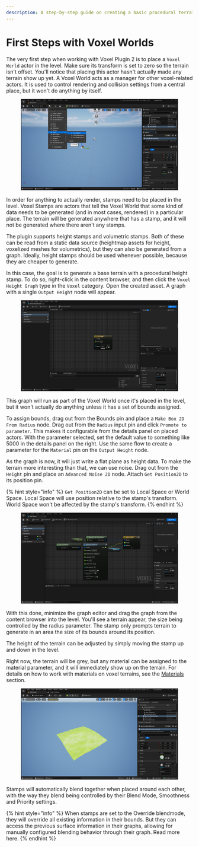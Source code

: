 ```yaml
---
description: A step-by-step guide on creating a basic procedural terrain from scratch.
---
```


# First Steps with Voxel Worlds

The very first step when working with Voxel Plugin 2 is to place a `Voxel World` actor in the level. Make sure its transform is set to zero so the terrain isn't offset. You'll notice that placing this actor hasn't actually made any terrain show up yet. A Voxel World acts as a manager for other voxel-related actors. It is used to control rendering and collision settings from a central place, but it won't do anything by itself.

<figure><img src="../../.gitbook/assets/image (234).png" alt=""><figcaption></figcaption></figure>

In order for anything to actually render, stamps need to be placed in the level. Voxel Stamps are actors that tell the Voxel World that some kind of data needs to be generated (and in most cases, rendered) in a particular place. The terrain will be generated anywhere that has a stamp, and it will not be generated where there aren't any stamps.

The plugin supports height stamps and volumetric stamps. Both of these can be read from a static data source (heightmap assets for height, voxelized meshes for volumetrics), but they can also be generated from a graph. Ideally, height stamps should be used whenever possible, because they are cheaper to generate.

In this case, the goal is to generate a base terrain with a procedural height stamp. To do so, right-click in the content browser, and then click the `Voxel Height Graph` type in the `Voxel` category. Open the created asset. A graph with a single `Output Height` node will appear.

<figure><img src="../../.gitbook/assets/image (217).png" alt=""><figcaption></figcaption></figure>

This graph will run as part of the Voxel World once it's placed in the level, but it won't actually do anything unless it has a set of bounds assigned.&#x20;

To assign bounds, drag out from the Bounds pin and place a `Make Box 2D From Radius` node. Drag out from the `Radius` input pin and click `Promote to parameter`. This makes it configurable from the details panel on placed actors. With the parameter selected, set the default value to something like 5000 in the details panel on the right. Use the same flow to create a parameter for the `Material` pin on the `Output Height` node.

As the graph is now, it will just write a flat plane as height data. To make the terrain more interesting than that, we can use noise. Drag out from the `Height` pin and place an `Advanced Noise 2D` node. Attach `Get Position2D` to its position pin.

{% hint style="info" %}
`Get Position2D` can be set to Local Space or World Space. Local Space will use position relative to the stamp's transform. World Space won't be affected by the stamp's transform.
{% endhint %}

<figure><img src="../../.gitbook/assets/image (235).png" alt=""><figcaption></figcaption></figure>

With this done, minimize the graph editor and drag the graph from the content browser into the level. You'll see a terrain appear, the size being controlled by the radius parameter. The stamp only prompts terrain to generate in an area the size of its bounds around its position.

The height of the terrain can  be adjusted by simply moving the stamp up and down in the level.&#x20;

Right now, the terrain will be grey, but any material can be assigned to the material parameter, and it will immediately show up on the terrain. For details on how to work with materials on voxel terrains, see the [Materials](../../knowledgebase/materials/) section.

<figure><img src="../../.gitbook/assets/image (230).png" alt=""><figcaption></figcaption></figure>

Stamps will automatically blend together when placed around each other, with the way they blend being controlled by their Blend Mode, Smoothness and Priority settings.&#x20;

{% hint style="info" %}
When stamps are set to the Override blendmode, they will override all existing information in their bounds. But they can access the previous surface information in their graphs, allowing for manually configured blending behavior through their graph. Read more here.
{% endhint %}
